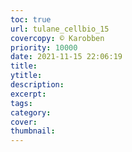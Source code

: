 ```yaml
---
toc: true
url: tulane_cellbio_15
covercopy: © Karobben
priority: 10000
date: 2021-11-15 22:06:19
title:
ytitle:
description:
excerpt:
tags:
category:
cover:
thumbnail:
---
```

